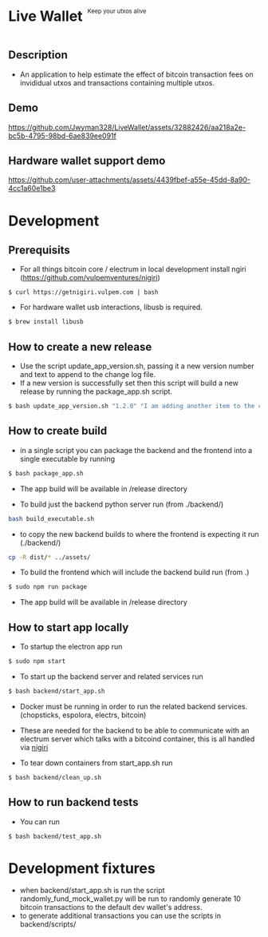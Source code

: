 <div style="display: flex; align-items: center;">
    <h1 style="margin-right: 10px;">Live Wallet</h1>
    <p style="font-size: smaller;">Keep your utxos alive</p>
</div>

## Description
- An application to help estimate the effect of bitcoin transaction fees on invididual utxos and transactions containing multiple utxos.

## Demo
https://github.com/Jwyman328/LiveWallet/assets/32882426/aa218a2e-bc5b-4795-98bd-6ae839ee091f

## Hardware wallet support demo
https://github.com/user-attachments/assets/4439fbef-a55e-45dd-8a90-4cc1a60e1be3







# Development

## Prerequisits
- For all things bitcoin core / electrum in local development install ngiri (https://github.com/vulpemventures/nigiri)
```
$ curl https://getnigiri.vulpem.com | bash
```
- For hardware wallet usb interactions, libusb is required.
```bash
$ brew install libusb
```

## How to create a new release 
- Use the script update_app_version.sh, passing it a new version number and text to append to the change log file.
- If a new version is successfully set then this script will build a new release by running the package_app.sh script.
```bash
$ bash update_app_version.sh "1.2.0" "I am adding another item to the change log"
```

## How to create build
- in a single script you can package the backend and the frontend into a single executable by running
```bash
$ bash package_app.sh
```
  -  The app build will be available in /release directory

- To build just the backend python server run (from ./backend/)
```bash
bash build_executable.sh
```

- to copy the new backend builds to where the frontend is expecting it run (./backend/) 
```bash 
cp -R dist/* ../assets/
```

- To build the frontend which will include the backend build run (from .)
```bash
$ sudo npm run package
```
  -  The app build will be available in /release directory


## How to start app locally
- To startup the electron app run
```bash
$ sudo npm start
```
- To start up the backend server and related services run
```bash
$ bash backend/start_app.sh
```
  - Docker must be running in order to run the related backend services. (chopsticks, espolora, electrs, bitcoin)
  - These are needed for the backend to be able to communicate with an electrum server which talks with a bitcoind container, this is all handled via [nigiri](https://github.com/vulpemventures/nigiri)

- To tear down containers from start_app.sh run
```bash
$ bash backend/clean_up.sh
```

## How to run backend tests
- You can run
```bash
$ bash backend/test_app.sh
```


# Development fixtures
- when backend/start_app.sh is run the script randomly_fund_mock_wallet.py will be run to randomly generate 10 bitcoin transactions to the default dev wallet's address. 
- to generate additional transactions you can use the scripts in backend/scripts/ 
